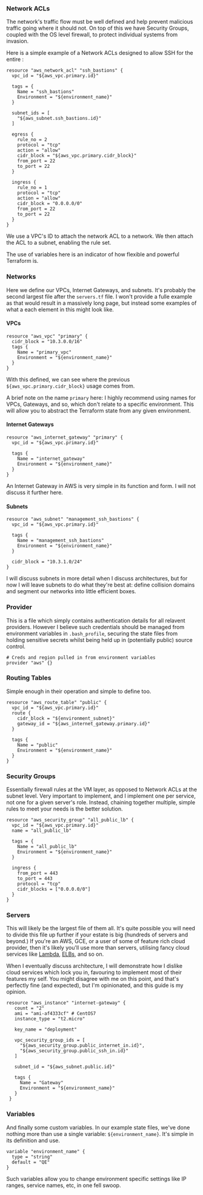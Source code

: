 

### Network ACLs
The network's traffic flow must be well defined and help prevent malicious traffic going where it should not. On top of this we have Security Groups, coupled with the OS level firewall, to protect individual systems from invasion.

Here is a simple example of a Network ACLs designed to allow SSH for the entire :

```hcl
resource "aws_network_acl" "ssh_bastions" {
  vpc_id = "${aws_vpc.primary.id}"

  tags = {
    Name = "ssh_bastions"
    Environment = "${environment_name}"
  }

  subnet_ids = [
    "${aws_subnet.ssh_bastions.id}"
  ]

  egress {
    rule_no = 2
    protocol = "tcp"
    action = "allow"
    cidr_block = "${aws_vpc.primary.cidr_block}"
    from_port = 22
    to_port = 22
  }

  ingress {
    rule_no = 1
    protocol = "tcp"
    action = "allow"
    cidr_block = "0.0.0.0/0"
    from_port = 22
    to_port = 22
  }
}
```

We use a VPC's ID to attach the network ACL to a network. We then attach the ACL to a subnet, enabling the rule set.

The use of variables here is an indicator of how flexible and powerful Terraform is.

### Networks
Here we define our VPCs, Internet Gateways, and subnets. It's probably the second largest file after the `servers.tf` file. I won't provide a fulle example as that would result in a massively long page, but instead some examples of what a each element in this might look like.

#### VPCs
```hcl
resource "aws_vpc" "primary" {
  cidr_block = "10.3.0.0/16"
  tags {
    Name = "primary_vpc"
    Environment = "${environment_name}"
  }
}
```

With this defined, we can see where the previous `${aws_vpc.primary.cidr_block}` usage comes from.

A brief note on the name `primary` here: I highly recommend using names for VPCs, Gateways, and so, which don't relate to a specific environment. This will allow you to abstract the Terraform state from any given environment.

#### Internet Gateways
```hcl
resource "aws_internet_gateway" "primary" {
  vpc_id = "${aws_vpc.primary.id}"

  tags {
    Name = "internet_gateway"
    Environment = "${environment_name}"
  }
}
```

An Internet Gateway in AWS is very simple in its function and form. I will not discuss it further here.

#### Subnets
```hcl
resource "aws_subnet" "management_ssh_bastions" {
  vpc_id = "${aws_vpc.primary.id}"

  tags {
    Name = "management_ssh_bastions"
    Environment = "${environment_name}"
  }

  cidr_block = "10.3.1.0/24"
}
```

I will discuss subnets in more detail when I discuss architectures, but for now I will leave subnets to do what they're best at: define collision domains and segment our networks into little efficient boxes.

### Provider
This is a file which simply contains authentication details for all relavent providers. However I believe such credentials should be managed from environment variables in `.bash_profile`, securing the state files from holding sensitive secrets whilst being held up in (potentially public) source control.

```hcl
# Creds and region pulled in from environment variables
provider "aws" {}
```

### Routing Tables
Simple enough in their operation and simple to define too.

```hcl
resource "aws_route_table" "public" {
  vpc_id = "${aws_vpc.primary.id}"
  route {
    cidr_block = "${environment_subnet}"
    gateway_id = "${aws_internet_gateway.primary.id}"
  }

  tags {
    Name = "public"
    Environment = "${environment_name}"
  }
}
```

### Security Groups
Essentially firewall rules at the VM layer, as opposed to Network ACLs at the subnet level. Very important to implement, and I implement one per service, not one for a given server's role. Instead, chaining together multiple, simple rules to meet your needs is the better solution.

```hcl
resource "aws_security_group" "all_public_lb" {
  vpc_id = "${aws_vpc.primary.id}"
  name = "all_public_lb"

  tags = {
    Name = "all_public_lb"
    Environment = "${environment_name}"
  }

  ingress {
    from_port = 443
    to_port = 443
    protocol = "tcp"
    cidr_blocks = ["0.0.0.0/0"]
  }
}
```

### Servers
This will likely be the largest file of them all. It's quite possible you will need to divide this file up further if your estate is big (hundreds of servers and beyond.) If you're an AWS, GCE, or a user of some of feature rich cloud provider, then it's likely you'll use more than servers, utilising fancy cloud services like [Lambda](https://aws.amazon.com/lambda/details/), [ELBs](https://aws.amazon.com/elasticloadbalancing/), and so on. 

When I eventually discuss architecture, I will demonstrate how I dislike cloud services which lock you in, favouring to implement most of their features my self. You might disagree with me on this point, and that's perfectly fine (and expected), but I'm opinionated, and this guide is my opinion.

```hcl
resource "aws_instance" "internet-gateway" {
   count = "2"
   ami = "ami-af4333cf" # CentOS7
   instance_type = "t2.micro"

   key_name = "deployment"

   vpc_security_group_ids = [
     "${aws_security_group.public_internet_in.id}",
     "${aws_security_group.public_ssh_in.id}"
   ]

   subnet_id = "${aws_subnet.public.id}"

   tags {
     Name = "Gateway"
     Environment = "${environment_name}"
   }
 }
```

### Variables
And finally some custom variables. In our example state files, we've done nothing more than use a single variable: `${environment_name}`. It's simple in its definition and use.

```hcl
variable "environment_name" {
  type = "string"
  default = "QE"
}
```

Such variables allow you to change environment specific settings like IP ranges, service names, etc, in one fell swoop.